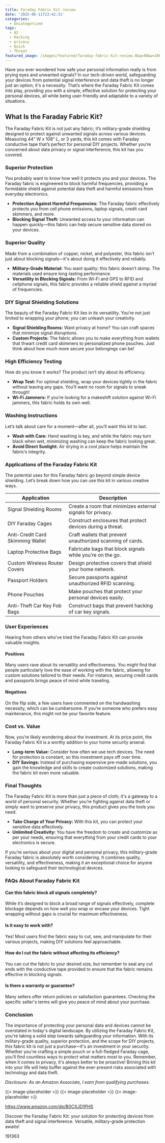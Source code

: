 ```yaml
---
title: Faraday Fabric Kit review
date: '2025-06-11T23:42:31'
categories:
  - Uncategorized
tags:
  - AI
  - Hacking
  - privacy
  - Quick
  - Threat
featured_image: /images/featured/faraday-fabric-kit-review.0&q=80&w=1080
---
```


<p>Have you ever wondered how safe your personal information really is from prying eyes and unwanted signals? In our tech-driven world, safeguarding your devices from potential signal interference and data theft is no longer just an option; it's a necessity. That’s where the Faraday Fabric Kit comes into play, providing you with a simple, effective solution for protecting your personal devices, all while being user-friendly and adaptable to a variety of situations.</p> <h2>What Is the Faraday Fabric Kit?</h2> <p>The Faraday Fabric Kit is not just any fabric; it’s military-grade shielding designed to protect against unwanted signals across various devices. Measuring 44" W x 108" L, or 3 yards, this kit comes with Faraday conductive tape that’s perfect for personal DIY projects. Whether you’re concerned about data privacy or signal interference, this kit has you covered.</p> <p><a rel="nofollow" target="_blank" title="Faraday Fabric Kit - Military Grade Faraday Cloth,DIY Faraday Cage for RFID, Bluetooth,Cellphone Signal, WiFi(3 Yard+FaradayTape)" href="https://www.amazon.com/dp/B0CXJD1PHS?tag=8118903-20" style='text-decoration: none; box-shadow: none;'></a></p> <p><a rel="nofollow" target="_blank" title="See the Faraday Fabric Kit - Military Grade Faraday Cloth,DIY Faraday Cage for RFID, Bluetooth,Cellphone Signal, WiFi(3 Yard+FaradayTape) in detail." href="https://www.amazon.com/dp/B0CXJD1PHS?tag=8118903-20" style='text-decoration: none; box-shadow: none;'></a></p> <h3>Superior Protection</h3> <p>You probably want to know how well it protects you and your devices. The Faraday fabric is engineered to block harmful frequencies, providing a formidable shield against potential data theft and harmful emissions from everyday electronics.</p> <ul> <li> <strong>Protection Against Harmful Frequencies:</strong> The Faraday fabric effectively protects you from cell phone emissions, laptop signals, credit card skimmers, and more.</li> <li> <strong>Blocking Signal Theft:</strong> Unwanted access to your information can happen quickly—this fabric can help secure sensitive data stored on your devices.</li> </ul> <h3>Superior Quality</h3> <p>Made from a combination of copper, nickel, and polyester, this fabric isn't just about blocking signals—it's about doing it effectively and reliably.</p> <ul> <li> <strong>Military-Grade Material:</strong> You want quality; this fabric doesn’t skimp. The materials used ensure long-lasting performance.</li> <li> <strong>Versatility in Blocking Signals:</strong> From Wi-Fi and GPS to RFID and cellphone signals, this fabric provides a reliable shield against a myriad of frequencies.</li> </ul> <p><a rel="nofollow" target="_blank" title="Faraday Fabric Kit - Military Grade Faraday Cloth,DIY Faraday Cage for RFID, Bluetooth,Cellphone Signal, WiFi(3 Yard+FaradayTape)" href="https://www.amazon.com/dp/B0CXJD1PHS?tag=8118903-20" style='text-decoration: none; box-shadow: none;'></a></p> <p><a rel="nofollow" target="_blank" title="Click to view the Faraday Fabric Kit - Military Grade Faraday Cloth,DIY Faraday Cage for RFID, Bluetooth,Cellphone Signal, WiFi(3 Yard+FaradayTape)." href="https://www.amazon.com/dp/B0CXJD1PHS?tag=8118903-20" style='text-decoration: none; box-shadow: none;'></a></p> <h3>DIY Signal Shielding Solutions</h3> <p>The beauty of the Faraday Fabric Kit lies in its versatility. You’re not just limited to wrapping your phone; you can unleash your creativity.</p> <ul> <li> <strong>Signal Shielding Rooms:</strong> Want privacy at home? You can craft spaces that minimize signal disruptions.</li> <li> <strong>Custom Projects:</strong> The fabric allows you to make everything from wallets that thwart credit card skimmers to personalized phone pouches. Just think about how much more secure your belongings can be!</li> </ul> <h3>High Efficiency Testing</h3> <p>How do you know it works? The product isn’t shy about its efficiency.</p> <ul> <li> <strong>Wrap Test:</strong> For optimal shielding, wrap your devices tightly in the fabric without leaving any gaps. You’ll want no room for signals to sneak through!</li> <li> <strong>Wi-Fi Jammers:</strong> If you’re looking for a makeshift solution against Wi-Fi jammers, this fabric holds its own well.</li> </ul> <p><a rel="nofollow" target="_blank" title="Faraday Fabric Kit - Military Grade Faraday Cloth,DIY Faraday Cage for RFID, Bluetooth,Cellphone Signal, WiFi(3 Yard+FaradayTape)" href="https://www.amazon.com/dp/B0CXJD1PHS?tag=8118903-20" style='text-decoration: none; box-shadow: none;'></a></p> <h3>Washing Instructions</h3> <p>Let’s talk about care for a moment—after all, you’ll want this kit to last.</p> <ul> <li> <strong>Wash with Care:</strong> Hand washing is key, and while the fabric may turn black when wet, minimizing washing can keep the fabric looking great.</li> <li> <strong>Avoid Direct Sunlight:</strong> Air drying in a cool place helps maintain the fabric’s integrity.</li> </ul> <h3>Applications of the Faraday Fabric Kit</h3> <p>The potential uses for this Faraday fabric go beyond simple device shielding. Let’s break down how you can use this kit in various creative ways.</p> <table> <thead> <tr> <th>Application</th> <th>Description</th> </tr> </thead> <tbody> <tr> <td>Signal Shielding Rooms</td> <td>Create a room that minimizes external signals for privacy.</td> </tr> <tr> <td>DIY Faraday Cages</td> <td>Construct enclosures that protect devices during a threat.</td> </tr> <tr> <td>Anti-Credit Card Skimming Wallet</td> <td>Craft wallets that prevent unauthorized scanning of cards.</td> </tr> <tr> <td>Laptop Protective Bags</td> <td>Fabricate bags that block signals while you’re on the go.</td> </tr> <tr> <td>Custom Wireless Router Covers</td> <td>Design protective covers that shield your home network.</td> </tr> <tr> <td>Passport Holders</td> <td>Secure passports against unauthorized RFID scanning.</td> </tr> <tr> <td>Phone Pouches</td> <td>Make pouches that protect your personal devices easily.</td> </tr> <tr> <td>Anti-Theft Car Key Fob Bags</td> <td>Construct bags that prevent hacking of car key signals.</td> </tr> </tbody> </table> <p><a rel="nofollow" target="_blank" title="Faraday Fabric Kit - Military Grade Faraday Cloth,DIY Faraday Cage for RFID, Bluetooth,Cellphone Signal, WiFi(3 Yard+FaradayTape)" href="https://www.amazon.com/dp/B0CXJD1PHS?tag=8118903-20" style='text-decoration: none; box-shadow: none;'></a></p> <h3>User Experiences</h3> <p>Hearing from others who’ve tried the Faraday Fabric Kit can provide valuable insights.</p> <h4>Positives</h4> <p>Many users rave about its versatility and effectiveness. You might find that people particularly love the ease of working with the fabric, allowing for custom solutions tailored to their needs. For instance, securing credit cards and passports brings peace of mind while traveling.</p> <h4>Negatives</h4> <p>On the flip side, a few users have commented on the handwashing necessity, which can be cumbersome. If you’re someone who prefers easy maintenance, this might not be your favorite feature.</p> <h3>Cost vs. Value</h3> <p>Now, you’re likely wondering about the investment. At its price point, the Faraday Fabric Kit is a worthy addition to your home security arsenal.</p> <ul> <li> <strong>Long-term Value:</strong> Consider how often we use tech devices. The need for protection is constant, so this investment pays off over time.</li> <li> <strong>DIY Savings:</strong> Instead of purchasing expensive pre-made solutions, you gain the knowledge and skills to create customized solutions, making the fabric kit even more valuable.</li> </ul> <p><a rel="nofollow" target="_blank" title="Faraday Fabric Kit - Military Grade Faraday Cloth,DIY Faraday Cage for RFID, Bluetooth,Cellphone Signal, WiFi(3 Yard+FaradayTape)" href="https://www.amazon.com/dp/B0CXJD1PHS?tag=8118903-20" style='text-decoration: none; box-shadow: none;'></a></p> <h3>Final Thoughts</h3> <p>The Faraday Fabric Kit is more than just a piece of cloth; it's a gateway to a world of personal security. Whether you’re fighting against data theft or simply want to preserve your privacy, this product gives you the tools you need.</p> <ul> <li> <strong>Take Charge of Your Privacy:</strong> With this kit, you can protect your sensitive data effectively.</li> <li> <strong>Unlimited Creativity:</strong> You have the freedom to create and customize as per your needs, ensuring that everything from your credit cards to your electronics is secure.</li> </ul> <p>If you’re serious about your digital and personal privacy, this military-grade Faraday fabric is absolutely worth considering. It combines quality, versatility, and effectiveness, making it an exceptional choice for anyone looking to safeguard their technological devices.</p> <h3>FAQs About Faraday Fabric Kit</h3> <h4>Can this fabric block all signals completely?</h4> <p>While it’s designed to block a broad range of signals effectively, complete blockage depends on how well you wrap or encase your devices. Tight wrapping without gaps is crucial for maximum effectiveness.</p> <h4>Is it easy to work with?</h4> <p>Yes! Most users find the fabric easy to cut, sew, and manipulate for their various projects, making DIY solutions feel approachable.</p> <h4>How do I cut the fabric without affecting its efficiency?</h4> <p>You can cut the fabric to your desired size, but remember to seal any cut ends with the conductive tape provided to ensure that the fabric remains effective in blocking signals.</p> <h4>Is there a warranty or guarantee?</h4> <p>Many sellers offer return policies or satisfaction guarantees. Checking the specific seller's terms will give you peace of mind about your purchase.</p> <h3>Conclusion</h3> <p>The importance of protecting your personal data and devices cannot be overstated in today's digital landscape. By utilizing the Faraday Fabric Kit, you're taking a solid step towards safeguarding your information. With its military-grade quality, superior protection, and the scope for DIY projects, this fabric kit is not just a purchase—it's an investment in your security. Whether you're crafting a simple pouch or a full-fledged Faraday cage, you’ll find countless ways to protect what matters most to you. Remember, when it comes to privacy, it's always better to be proactive! Brining this kit into your life will help buffer against the ever-present risks associated with technology and data theft.</p> <p><a rel="nofollow" target="_blank" title="Check out the Faraday Fabric Kit - Military Grade Faraday Cloth,DIY Faraday Cage for RFID, Bluetooth,Cellphone Signal, WiFi(3 Yard+FaradayTape) here." href="https://www.amazon.com/dp/B0CXJD1PHS?tag=8118903-20" style='text-decoration: none; box-shadow: none;'></a></p> <p><i>Disclosure: As an Amazon Associate, I earn from qualifying purchases.</i></p>
{{< image-placeholder >}}
{{< image-placeholder >}}
{{< image-placeholder >}}




https://www.amazon.com/dp/B0CXJD1PHS

Discover the Faraday Fabric Kit: your solution for protecting devices from data theft and signal interference. Versatile, military-grade protection awaits!

191363
